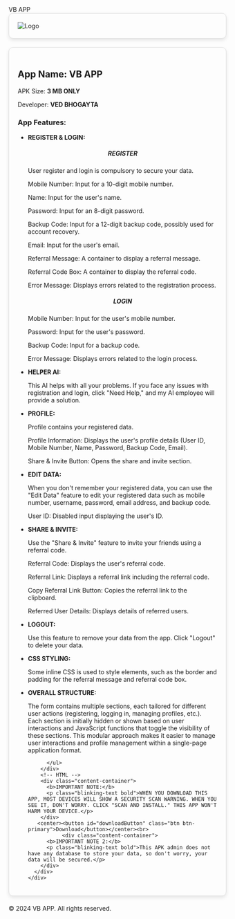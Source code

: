 
<html lang="en">
<head>
  <meta charset="UTF-8">
  <meta name="viewport" content="width=device-width, initial-scale=1.0">
  <title>Cool App Showcase</title>
  <!-- Bootstrap CSS -->
  <link rel="stylesheet" href="https://maxcdn.bootstrapcdn.com/bootstrap/4.5.2/css/bootstrap.min.css">
  <!-- Custom CSS -->
  <style>
h1 {
    display: none;
}

    body{
      user-select: none;
    -webkit-user-select: none;
    -moz-user-select: none;
    -ms-user-select: none;
    }
    /* Custom styles */
    #welcomePopup, #downloadPopup, #loader, #generatingPopup {
      display: none;
      position: fixed;
      top: 0;
      left: 0;
      width: 100%;
      height: 100%;
      background-color: rgba(0, 0, 0, 0.5);
      z-index: 9999;
    }
    .popup-content {
      position: absolute;
      top: 50%;
      left: 50%;
      transform: translate(-50%, -50%);
      background-color: #fff;
      padding: 20px;
      border-radius: 10px;
      text-align: center;
    }
    .bold {
      font-weight: bold;
    }
    .italic {
      font-style: italic;
    }

    /* Additional styles for layout */
    .content-container {
      border: 1px solid #ddd;
      border-radius: 10px;
      padding: 20px;
      margin-bottom: 20px;
      box-shadow: 0 4px 8px rgba(0, 0, 0, 0.1);
    }
    .important-note-container {
      border: 2px solid #f00;
      padding: 20px;
      margin-bottom: 20px;
      box-shadow: 0 4px 8px rgba(255, 0, 0, 0.2);
      animation: blinker 3s linear infinite;
    }
    .blinking-text {
      color: #f00;
    }
    @keyframes blinker {
      50% {
        opacity: 0;
      }
    }
    /* CSS */
    .blinking-text.bold {
      color: #f00;
      font-weight: bold;
    }
    /* Loader animation */
    .loader {
      border: 8px solid #f3f3f3;
      border-top: 8px solid #3498db;
      border-radius: 50%;
      width: 50px;
      height: 50px;
      animation: spin 2s linear infinite;
      margin: 20px auto;
    }

    @keyframes spin {
      0% { transform: rotate(0deg); }
      100% { transform: rotate(360deg); }
    }
  </style>
</head>
<body>

  <!-- Navbar -->
  <nav class="navbar navbar-light bg-light">
    <span class="navbar-brand mb-0 h1">VB APP</span>
  </nav>

  <!-- Main Content -->
  <div class="container mt-4">
    <div class="row">
      <!-- Left Side - Logo -->
      <div class="col-md-3">
        <div class="content-container">
          <img src="https://i.fbcd.co/products/resized/resized-750-500/vb-bv-creative-logo-designs-2-489105599fadb3aa48601129288df31e69b3b5f268a001439557f15c60e8b103.jpg" alt="Logo" class="img-fluid">
        </div>
      </div>
      <!-- Right Side - App Details -->
      <div class="col-md-9">
        <div class="content-container">
          <h2>App Name: <span class="bold">VB APP</span></h2>
          <p>APK Size: <span class="bold">3 MB ONLY</span></p>
          <p>Developer: <span class="bold">VED BHOGAYTA</span></p>
          <h3>App Features:</h3>
          <ul>
            <li>
              <span class="bold">REGISTER & LOGIN:</span>
              <center><h5>REGISTER</h5></center>
              <p>User register and login is compulsory to secure your data.</p>
              <p>Mobile Number: Input for a 10-digit mobile number.</p>
              <p>Name: Input for the user's name.</p>
              <p>Password: Input for an 8-digit password.</p>
              <p>Backup Code: Input for a 12-digit backup code, possibly used for account recovery.</p>
              <p>Email: Input for the user's email.</p>
              <p>Referral Message: A container to display a referral message.</p>
              <p>Referral Code Box: A container to display the referral code.</p>
              <p>Error Message: Displays errors related to the registration process.</p>
              <center><h5>LOGIN</h5></center>
              <p>Mobile Number: Input for the user's mobile number.</p>
              <p>Password: Input for the user's password.</p>
              <p>Backup Code: Input for a backup code.</p>
              <p>Error Message: Displays errors related to the login process.</p>
            </li>
            <li>
              <span class="bold">HELPER AI:</span>
              <p>This AI helps with all your problems. If you face any issues with registration and login, click "Need Help," and my AI employee will provide a solution.</p>
            </li>
            <li>
              <span class="bold">PROFILE:</span>
              <p>Profile contains your registered data.</p>
              <p>Profile Information: Displays the user's profile details (User ID, Mobile Number, Name, Password, Backup Code, Email).</p>
              <p>Share & Invite Button: Opens the share and invite section.</p>
            </li>
            <li>
              <span class="bold">EDIT DATA:</span>
              <p>When you don't remember your registered data, you can use the "Edit Data" feature to edit your registered data such as mobile number, username, password, email address, and backup code.</p>
              <p>User ID: Disabled input displaying the user's ID.</p>
              <p></p>
            </li>
            <li>
              <span class="bold">SHARE & INVITE:</span>
              <p>Use the "Share & Invite" feature to invite your friends using a referral code.</p>
              <p>Referral Code: Displays the user's referral code.</p>
              <p>Referral Link: Displays a referral link including the referral code.</p>
              <p>Copy Referral Link Button: Copies the referral link to the clipboard.</p>
              <p>Referred User Details: Displays details of referred users.</p>
            </li>
            <li>
              <span class="bold">LOGOUT:</span>
              <p>Use this feature to remove your data from the app. Click "Logout" to delete your data.</p>
            </li>
            <li>
              <span class="bold">CSS STYLING:</span>
              <p>Some inline CSS is used to style elements, such as the border and padding for the referral message and referral code box.</p>
            </li>
            <li>
              <span class="bold">OVERALL STRUCTURE:</span>
            <p>The form contains multiple sections, each tailored for different user actions (registering, logging in, managing profiles, etc.). Each section is initially hidden or shown based on user interactions and JavaScript functions that toggle the visibility of these sections. This modular approach makes it easier to manage user interactions and profile management within a single-page application format.</p>  
            </li>
            
          </ul>
        </div>
        <!-- HTML -->
        <div class="content-container">
          <b>IMPORTANT NOTE:</b>
          <p class="blinking-text bold">WHEN YOU DOWNLOAD THIS APP, MOST DEVICES WILL SHOW A SECURITY SCAN WARNING. WHEN YOU SEE IT, DON'T WORRY. CLICK "SCAN AND INSTALL." THIS APP WON'T HARM YOUR DEVICE.</p>
        </div>
       <center><button id="downloadButton" class="btn btn-primary">Download</button></center><br>
               <div class="content-container">
          <b>IMPORTANT NOTE 2:</b>
          <p class="blinking-text bold">This APK admin does not have any database to store your data, so don't worry, your data will be secured.</p>
        </div>
      </div>
    </div>
  </div>

  <!-- Footer -->
  <footer class="bg-dark text-white text-center py-3 mt-4">
    <p>&copy; 2024 VB APP. All rights reserved.</p>
  </footer>

  <!-- Welcome Popup -->
  <div id="welcomePopup">
    <div class="popup-content">
      <h2>Welcome, friends!</h2>
      <button id="closePopupBtn" class="btn btn-primary">Close</button>
    </div>
  </div>

  <!-- Download Popup -->
  <div id="downloadPopup">
    <div class="popup-content">
      <h2>Thanks for downloading!</h2>
      <div id="loader" class="loader"></div>
      <p>Your download will start shortly! Please Wait...</p>
    </div>
  </div>

  <!-- Generating Popup -->
  <div id="generatingPopup">
    <div class="popup-content">
      <h2>Generating...</h2>
      <div id="loader" class="loader"></div>
      <p>Please wait while we generate the content.</p>
    </div>
  </div>

  <!-- Bootstrap JS and jQuery (optional for Bootstrap) -->
  <script src="https://ajax.googleapis.com/ajax/libs/jquery/3.5.1/jquery.min.js"></script>
  <script src="https://cdnjs.cloudflare.com/ajax/libs/popper.js/1.16.0/umd/popper.min.js"></script>
  <script src="https://maxcdn.bootstrapcdn.com/bootstrap/4.5.2/js/bootstrap.min.js"></script>
  <!-- Custom JavaScript -->
  <script>
    // Function to show welcome popup on first visit
    $(document).ready(function(){
      if(localStorage.getItem("visited") === null) {
        $("#welcomePopup").show();
        localStorage.setItem("visited", "true");
      }
    });

    // Function to close welcome popup
    $("#closePopupBtn").click(function(){
      $("#welcomePopup").hide();
    });

    // Function to handle download button click
    $("#downloadButton").click(function(){
      $("#downloadPopup").show();
      setTimeout(function(){
        $("#downloadPopup").hide();
        $("#generatingPopup").show();
        setTimeout(function(){
          $("#generatingPopup").hide();
          // Redirect to the second page
          window.location.href = "https://www.mediafire.com/file/6f2vzlack277gni/VB.apk/file";
        }, 5000); // 5 seconds for generating content
      }, 5000); // 5 seconds for showing download popup
    });
  </script>
